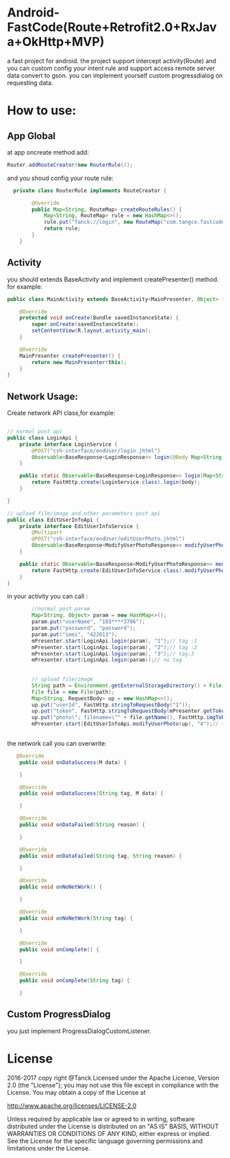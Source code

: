 # Android-FastCode(Route+Retrofit2.0+RxJava+OkHttp+MVP)
a fast project for android. the project support intercept activity(Route) and you can custom config your intent rule and support access remote server data convert to gson. you can implement yourself custom progressdialog on requesting data.

# How to use:
## App Global
at app oncreate method add:
```java
Router.addRouteCreator(new RouterRule());
```
and you shoud config your route rule:
```java
  private class RouterRule implements RouteCreator {

        @Override
        public Map<String, RouteMap> createRouteRules() {
            Map<String, RouteMap> rule = new HashMap<>();
            rule.put("Tanck://login", new RouteMap("com.tangce.fastcode.LoginActivity"));
            return rule;
        }
    }
```

## Activity
you should extends BaseActivity and implement createPresenter() method. for example:
```java
public class MainActivity extends BaseActivity<MainPresenter, Object> {

    @Override
    protected void onCreate(Bundle savedInstanceState) {
        super.onCreate(savedInstanceState);
        setContentView(R.layout.activity_main);
    }

    @Override
    MainPresenter createPresenter() {
        return new MainPresenter(this);
    }
}
```

## Network Usage:
Create network API class,for example:
```java

// normal post api
public class LoginApi {
    private interface LoginService {
        @POST("csh-interface/endUser/login.jhtml")
        Observable<BaseResponse<LoginResponse>> login(@Body Map<String, Object> body);
    }

    public static Observable<BaseResponse<LoginResponse>> login(Map<String, Object> body) {
        return FastHttp.create(LoginService.class).login(body);
    }

}

// upload file/image and other parameters post api
public class EditUserInfoApi {
    private interface EditUserInfoService {
        @Multipart
        @POST("csh-interface/endUser/editUserPhoto.jhtml")
        Observable<BaseResponse<ModifyUserPhotoResponse>> modifyUserPhoto(@PartMap Map<String, RequestBody> params);
    }

    public static Observable<BaseResponse<ModifyUserPhotoResponse>> modifyUserPhoto(Map<String, RequestBody> params) {
        return FastHttp.create(EditUserInfoService.class).modifyUserPhoto(params);
    }
}
```

in your activity you can call :
```java
        //normal post param
        Map<String, Object> param = new HashMap<>();
        param.put("userName", "183****3706");
        param.put("password", "password");
        param.put("imei", "422013");
        mPresenter.start(LoginApi.login(param), "1");// tag :1
        mPresenter.start(LoginApi.login(param), "2");// tag :2
        mPresenter.start(LoginApi.login(param), "3");// tag:3
        mPresenter.start(LoginApi.login(param));// no tag
        
        
        // upload file/image
        String path = Environment.getExternalStorageDirectory() + File.separator + "Android" + File.separator + "print.png";
        File file = new File(path);
        Map<String, RequestBody> up = new HashMap<>();
        up.put("userId", FastHttp.stringToRequestBody("1"));
        up.put("token", FastHttp.stringToRequestBody(mPresenter.getToken()));
        up.put("photo\"; filename=\"" + file.getName(), FastHttp.imgToRequestBody(file)); // support String path or File object.
        mPresenter.start(EditUserInfoApi.modifyUserPhoto(up), "4");// tag :4
        
```
the network call you can overwrite:
```java 
   @Override
    public void onDataSuccess(M data) {

    }

    @Override
    public void onDataSuccess(String tag, M data) {

    }

    @Override
    public void onDataFailed(String reason) {

    }

    @Override
    public void onDataFailed(String tag, String reason) {

    }

    @Override
    public void onNoNetWork() {

    }

    @Override
    public void onNoNetWork(String tag) {

    }

    @Override
    public void onComplete() {

    }

    @Override
    public void onComplete(String tag) {

    }
```

## Custom ProgressDialog
you just implement ProgressDialogCustomListener.

# License
2016-2017 copy right @Tanck 
Licensed under the Apache License, Version 2.0 (the "License");
you may not use this file except in compliance with the License.
You may obtain a copy of the License at

http://www.apache.org/licenses/LICENSE-2.0

Unless required by applicable law or agreed to in writing, software
distributed under the License is distributed on an "AS IS" BASIS,
WITHOUT WARRANTIES OR CONDITIONS OF ANY KIND, either express or implied.
See the License for the specific language governing permissions and
limitations under the License.

